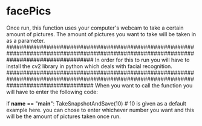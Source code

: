 # facePics
Once run, this function uses your computer's webcam to take a certain amount of pictures. The amount of pictures you want to take will be taken in as a parameter.
##########################################################################################################################################
In order for this to run you will have to install the cv2 library in python which deals with facial recognition.
##########################################################################################################################################
When you want to call the function you will have to enter the following code:

if __name__ == "__main__":
    TakeSnapshotAndSave(10) # 10 is given as a default example here. you can chose to enter whichever number you want and this will be the amount of pictures taken once run.
